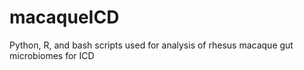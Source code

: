 # macaqueICD
Python, R, and bash scripts used for analysis of rhesus macaque gut microbiomes for ICD
